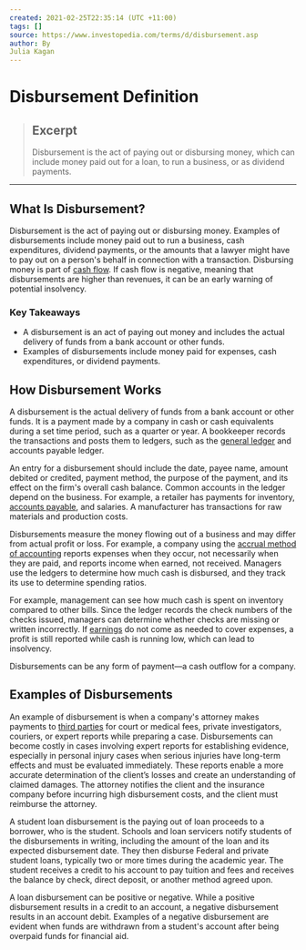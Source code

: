```yaml
---
created: 2021-02-25T22:35:14 (UTC +11:00)
tags: []
source: https://www.investopedia.com/terms/d/disbursement.asp
author: By
Julia Kagan
---
```


# Disbursement Definition

> ## Excerpt
> Disbursement is the act of paying out or disbursing money, which can include money paid out for a loan, to run a business, or as dividend payments.

---
## What Is Disbursement?

Disbursement is the act of paying out or disbursing money. Examples of disbursements include money paid out to run a business, cash expenditures, dividend payments, or the amounts that a lawyer might have to pay out on a person's behalf in connection with a transaction. Disbursing money is part of [cash flow](https://www.investopedia.com/terms/c/cashflow.asp). If cash flow is negative, meaning that disbursements are higher than revenues, it can be an early warning of potential insolvency.

### Key Takeaways

-   A disbursement is an act of paying out money and includes the actual delivery of funds from a bank account or other funds.
-   Examples of disbursements include money paid for expenses, cash expenditures, or dividend payments.

## How Disbursement Works

A disbursement is the actual delivery of funds from a bank account or other funds. It is a payment made by a company in cash or cash equivalents during a set time period, such as a quarter or year. A bookkeeper records the transactions and posts them to ledgers, such as the [general ledger](https://www.investopedia.com/terms/g/generalledger.asp) and accounts payable ledger.

An entry for a disbursement should include the date, payee name, amount debited or credited, payment method, the purpose of the payment, and its effect on the firm's overall cash balance. Common accounts in the ledger depend on the business. For example, a retailer has payments for inventory, [accounts payable](https://www.investopedia.com/terms/a/accountspayable.asp), and salaries. A manufacturer has transactions for raw materials and production costs.

Disbursements measure the money flowing out of a business and may differ from actual profit or loss. For example, a company using the [accrual method of accounting](https://www.investopedia.com/terms/a/accrualaccounting.asp) reports expenses when they occur, not necessarily when they are paid, and reports income when earned, not received. Managers use the ledgers to determine how much cash is disbursed, and they track its use to determine spending ratios.

For example, management can see how much cash is spent on inventory compared to other bills. Since the ledger records the check numbers of the checks issued, managers can determine whether checks are missing or written incorrectly. If [earnings](https://www.investopedia.com/terms/e/earnings.asp) do not come as needed to cover expenses, a profit is still reported while cash is running low, which can lead to insolvency.

Disbursements can be any form of payment—a cash outflow for a company.

## Examples of Disbursements

An example of disbursement is when a company's attorney makes payments to [third parties](https://www.investopedia.com/terms/t/third-party.asp) for court or medical fees, private investigators, couriers, or expert reports while preparing a case. Disbursements can become costly in cases involving expert reports for establishing evidence, especially in personal injury cases when serious injuries have long-term effects and must be evaluated immediately. These reports enable a more accurate determination of the client’s losses and create an understanding of claimed damages. The attorney notifies the client and the insurance company before incurring high disbursement costs, and the client must reimburse the attorney.

A student loan disbursement is the paying out of loan proceeds to a borrower, who is the student. Schools and loan servicers notify students of the disbursements in writing, including the amount of the loan and its expected disbursement date. They then disburse Federal and private student loans, typically two or more times during the academic year. The student receives a credit to his account to pay tuition and fees and receives the balance by check, direct deposit, or another method agreed upon.

A loan disbursement can be positive or negative. While a positive disbursement results in a credit to an account, a negative disbursement results in an account debit. Examples of a negative disbursement are evident when funds are withdrawn from a student's account after being overpaid funds for financial aid.
